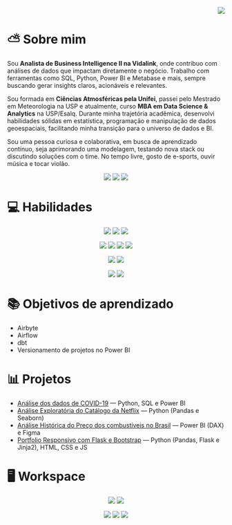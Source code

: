 <p align="right">
    <a href="https://github.com/lorenarocha">
        <img src="https://img.shields.io/github/followers/lorenarocha?label=follow&style=social"></a>

</p>

# ⛅️ Sobre mim 

Sou **Analista de Business Intelligence II na Vidalink**, onde contribuo com análises de dados que impactam diretamente o negócio. Trabalho com ferramentas como SQL, Python, Power BI e Metabase e mais, sempre buscando gerar insights claros, acionáveis e relevantes.

Sou formada em **Ciências Atmosféricas pela Unifei**, passei pelo Mestrado em Meteorologia na USP e atualmente, curso **MBA em Data Science & Analytics** na USP/Esalq. Durante minha trajetória acadêmica, desenvolvi habilidades sólidas em estatística, programação e manipulação de dados geoespaciais, facilitando minha transição para o universo de dados e BI. 

Sou uma pessoa curiosa e colaborativa, em busca de aprendizado contínuo, seja aprimorando uma modelagem, testando nova stack ou discutindo soluções com o time. No tempo livre, gosto de e-sports, ouvir música e tocar violão.

<p align="center">
    <a href= "http://lorenarocha.herokuapp.com" target="_blank">
        <img src="https://img.shields.io/badge/Portfolio-430098?style=for-the-badge&logo=heroku&logoColor=white"></a>
    <a href="https://www.linkedin.com/in/lore-rocha/" target="_blank">
        <img src="https://img.shields.io/badge/linkedin-0A66C2?style=for-the-badge&logo=linkedin&logoColor=white"></a>
    <a href= "mailto:lore.bezerra.r@gmail.com">
        <img src="https://img.shields.io/badge/gmail-D14836?style=for-the-badge&logo=gmail&logoColor=white"></a>
</p>


# 💻 Habilidades

<p align="center">
        <img src="https://img.shields.io/badge/Metabase-326CE5?style=for-the-badge&logo=Metabase&logoColor=white">
        <img src="https://img.shields.io/badge/power_bi-F2C811?style=for-the-badge&logo=powerbi&logoColor=black">
        <img src="https://img.shields.io/badge/Figma-F24E1E?style=for-the-badge&logo=figma&logoColor=white">
        
</p>

<p align="center">
        <img src="https://img.shields.io/badge/PostgreSQL-316192?style=for-the-badge&logo=postgresql&logoColor=white">
        <img src="https://img.shields.io/badge/Oracle-F80000?style=for-the-badge&logo=Oracle&logoColor=white">
        <img src="https://img.shields.io/badge/Python-FFD43B?style=for-the-badge&logo=python&logoColor=blue">
        <img src="https://img.shields.io/badge/GIT-E44C30?style=for-the-badge&logo=git&logoColor=white">
</p>

<p align="center">
        <img src="https://img.shields.io/badge/Databricks-FF3621?style=for-the-badge&logo=Databricks&logoColor=white">
        <img src="https://img.shields.io/badge/Apache_Spark-FFFFFF?style=for-the-badge&logo=apachespark&logoColor=#E35A16">
</p>

<p align="center">       
        <img src="https://img.shields.io/badge/Flask-000000?style=for-the-badge&logo=flask&logoColor=white">
        <img src="https://img.shields.io/badge/Streamlit-FF4B4B?style=for-the-badge&logo=Streamlit&logoColor=white">
</p>

# 📚 Objetivos de aprendizado

* Airbyte
* Airflow
* dbt
* Versionamento de projetos no Power BI

# 📊 Projetos

* [Análise dos dados de COVID-19](https://github.com/lorenarocha/owid-covid-analysis) — Python, SQL e Power BI
* [Análise Exploratória do Catálogo da Netflix](https://github.com/lorenarocha/netflix-shows-eda) — Python (Pandas e Seaborn)
* [Análise Histórica do Preço dos combustíveis no Brasil](https://app.powerbi.com/view?r=eyJrIjoiMjkwZDc2MzYtMmUzMC00ZTE2LWFmNzMtZjJmNTc3NjAxMmY5IiwidCI6ImE2ZTYwZTliLWRlNjctNDc4ZC05MjQzLWQzZGMwZTFmYmFhNiJ9&pageName=ReportSectiond8ecf160dc4d5aeae80c) — Power BI (DAX) e Figma
* [Portfolio Responsivo com Flask e Bootstrap](https://github.com/lorenarocha/portfolio-project) — Python (Pandas, Flask e Jinja2), HTML, CSS e JS

# 🖥️ Workspace

<p align="center">
    <img src="https://img.shields.io/badge/dbeaver-382923?style=for-the-badge&logo=dbeaver&logoColor=white">
    <img src="https://img.shields.io/badge/Visual_Studio_Code-0078D4?style=for-the-badge&logo=visual%20studio%20code&logoColor=white">
</p>

<p align="center">
    <img src=https://img.shields.io/badge/AMD%20Ryzen_5_5600G-363636?style=for-the-badge&logo=amd&logoColor=white>
    <img src="https://img.shields.io/badge/RAM_32GB-363636?style=for-the-badge"/>
    <img src="https://img.shields.io/badge/MONITOR_AOC_24G2-363636?style=for-the-badge"/>
</p>